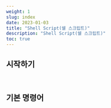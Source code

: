 ```yaml
---
weight: 1
slug: index
date: 2023-01-03
title: "Shell Script(쉘 스크립트)"
description: "Shell Script(쉘 스크립트)"
toc: true
---
```


## 시작하기

```

```

```

```

## 기본 명령어